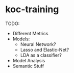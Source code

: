 # koc-training
TODO:
- Different Metrics
- Models:
  - Neural Network?
  - Lasso and Elastic-Net?
  - LDA as a classifier?
- Model Analysis
- Semantic Stuff
